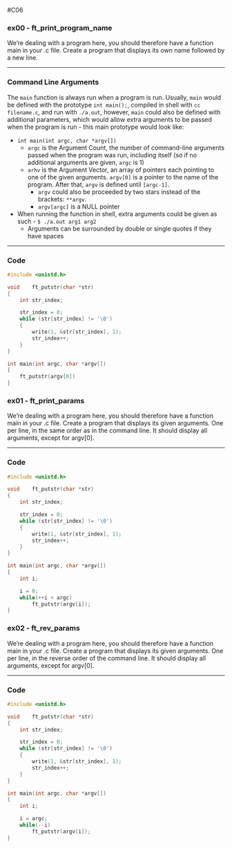 #C06
### ex00 - ft_print_program_name
We’re dealing with a program here, you should therefore have a function main in your .c file. Create a program that displays its own name followed by a new line.
___
### Command Line Arguments
The `main` function is always run when a program is run. Usually, `main` would be defined with the prototype `int main();`, compiled in shell with `cc filename.c`, and run with `./a.out`, however, `main` could also be defined with additional parameters, which would allow extra arguments to be passed when the program is run - this main prototype would look like: 
- `int main(int argc, char *argv[])`
	- `argc` is the Argument Count, the number of command-line arguments passed when the program was run, including itself (so if no additional arguments are given, `argc` is 1)
	- `arhv` is the Argument Vector, an array of pointers each pointing to one of the given arguments. `argv[0]` is a pointer to the name of the program. After that, `argv` is defined until `[argc-1]`.
		- `argv` could also be proceeded by two stars instead of the brackets: `**argv`.
		- `argv[argc]` is a NULL pointer
- When running the function in shell, extra arguments could be given as such - `$ ./a.out arg1 arg2`
	- Arguments can be surrounded by double or single quotes if they have spaces
___
### Code
```C
#include <unistd.h>

void	ft_putstr(char *str)
{
	int	str_index;

	str_index = 0;
	while (str[str_index] != '\0')
	{
		write(1, &str[str_index], 1);
		str_index++;
	}
}

int	main(int argc, char *argv[])
{
	ft_putstr(argv[0])
}
```
### ex01 -  ft_print_params
We’re dealing with a program here, you should therefore have a function main in your .c file. Create a program that displays its given arguments. One per line, in the same order as in the command line. It should display all arguments, except for argv[0].
___
### Code
```C
#include <unistd.h>

void	ft_putstr(char *str)
{
	int	str_index;

	str_index = 0;
	while (str[str_index] != '\0')
	{
		write(1, &str[str_index], 1);
		str_index++;
	}
}

int	main(int argc, char *argv[])
{
	int	i;

	i = 0;
	while(++i < argc)
		ft_putstr(argv[i]);
}
```
### ex02 - ft_rev_params
We’re dealing with a program here, you should therefore have a function main in your .c file. Create a program that displays its given arguments. One per line, in the reverse order of the command line. It should display all arguments, except for argv[0].
___
### Code
```C
#include <unistd.h>

void	ft_putstr(char *str)
{
	int	str_index;

	str_index = 0;
	while (str[str_index] != '\0')
	{
		write(1, &str[str_index], 1);
		str_index++;
	}
}

int	main(int argc, char *argv[])
{
	int	i;

	i = argc;
	while(--i)
		ft_putstr(argv[i]);
}
```
